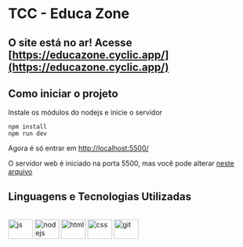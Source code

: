 # TCC - Educa Zone

## O site está no ar! Acesse [https://educazone.cyclic.app/](https://educazone.cyclic.app/)

## Como iniciar o projeto

Instale os módulos do nodejs e inicie o servidor

```
npm install
npm run dev
```

Agora é só entrar em [http://localhost:5500/](http://localhost:5500/)

O servidor web é iniciado na porta 5500, mas você pode alterar [neste arquivo](/src/server.js)

## Linguagens e Tecnologias Utilizadas

<div style="display: inline-block"><br>
<img width="50px" height="40" align="center" alt="js" src="https://cdn.jsdelivr.net/gh/devicons/devicon/icons/javascript/javascript-original.svg" />  
<img width="50px" height="40" align="center" alt="nodejs" src="https://cdn.jsdelivr.net/gh/devicons/devicon/icons/nodejs/nodejs-original.svg" />  
<img width="50px" height="40" align="center" alt="html" src="https://cdn.jsdelivr.net/gh/devicons/devicon/icons/css3/css3-original.svg" />  
<img width="50px" height="40" align="center" alt="css" src="https://cdn.jsdelivr.net/gh/devicons/devicon/icons/html5/html5-original.svg" />  
<img width="50px" height="40" align="center" alt="git" src="https://cdn.jsdelivr.net/gh/devicons/devicon/icons/git/git-original.svg" />
</div>
